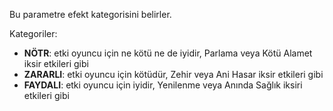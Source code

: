 Bu parametre efekt kategorisini belirler.

Kategoriler:

- **NÖTR**: etki oyuncu için ne kötü ne de iyidir, Parlama veya Kötü Alamet iksir etkileri gibi
- **ZARARLI**: etki oyuncu için kötüdür, Zehir veya Ani Hasar iksir etkileri gibi
- **FAYDALI**: etki oyuncu için iyidir, Yenilenme veya Anında Sağlık iksiri etkileri gibi
